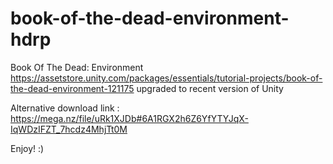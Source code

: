 # book-of-the-dead-environment-hdrp
Book Of The Dead: Environment https://assetstore.unity.com/packages/essentials/tutorial-projects/book-of-the-dead-environment-121175 upgraded to recent version of Unity

Alternative download link : 
https://mega.nz/file/uRk1XJDb#6A1RGX2h6Z6YfYTYJqX-IqWDzIFZT_7hcdz4MhjTt0M

Enjoy! :)
